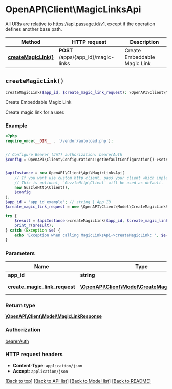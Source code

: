 # OpenAPI\Client\MagicLinksApi

All URIs are relative to https://api.passage.id/v1, except if the operation defines another base path.

| Method | HTTP request | Description |
| ------------- | ------------- | ------------- |
| [**createMagicLink()**](MagicLinksApi.md#createMagicLink) | **POST** /apps/{app_id}/magic-links | Create Embeddable Magic Link |


## `createMagicLink()`

```php
createMagicLink($app_id, $create_magic_link_request): \OpenAPI\Client\Model\MagicLinkResponse
```

Create Embeddable Magic Link

Create magic link for a user.

### Example

```php
<?php
require_once(__DIR__ . '/vendor/autoload.php');


// Configure Bearer (JWT) authorization: bearerAuth
$config = OpenAPI\Client\Configuration::getDefaultConfiguration()->setAccessToken('YOUR_ACCESS_TOKEN');


$apiInstance = new OpenAPI\Client\Api\MagicLinksApi(
    // If you want use custom http client, pass your client which implements `GuzzleHttp\ClientInterface`.
    // This is optional, `GuzzleHttp\Client` will be used as default.
    new GuzzleHttp\Client(),
    $config
);
$app_id = 'app_id_example'; // string | App ID
$create_magic_link_request = new \OpenAPI\Client\Model\CreateMagicLinkRequest(); // \OpenAPI\Client\Model\CreateMagicLinkRequest | magic link request

try {
    $result = $apiInstance->createMagicLink($app_id, $create_magic_link_request);
    print_r($result);
} catch (Exception $e) {
    echo 'Exception when calling MagicLinksApi->createMagicLink: ', $e->getMessage(), PHP_EOL;
}
```

### Parameters

| Name | Type | Description  | Notes |
| ------------- | ------------- | ------------- | ------------- |
| **app_id** | **string**| App ID | |
| **create_magic_link_request** | [**\OpenAPI\Client\Model\CreateMagicLinkRequest**](../Model/CreateMagicLinkRequest.md)| magic link request | |

### Return type

[**\OpenAPI\Client\Model\MagicLinkResponse**](../Model/MagicLinkResponse.md)

### Authorization

[bearerAuth](../../README.md#bearerAuth)

### HTTP request headers

- **Content-Type**: `application/json`
- **Accept**: `application/json`

[[Back to top]](#) [[Back to API list]](../../README.md#endpoints)
[[Back to Model list]](../../README.md#models)
[[Back to README]](../../README.md)
